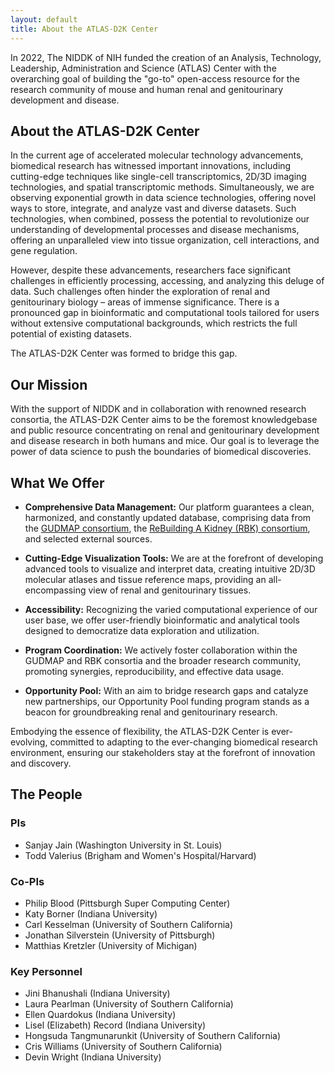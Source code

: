 ```yaml
---
layout: default
title: About the ATLAS-D2K Center
---
```


In 2022, The NIDDK of NIH funded the creation of an Analysis, Technology, Leadership, Administration and Science (ATLAS) Center with the overarching goal of building the "go-to" open-access resource for the research community of mouse and human renal and genitourinary development and disease.

## About the ATLAS-D2K Center

In the current age of accelerated molecular technology advancements, biomedical research has witnessed important innovations, including cutting-edge techniques like single-cell transcriptomics, 2D/3D imaging technologies, and spatial transcriptomic methods. Simultaneously, we are observing exponential growth in data science technologies, offering novel ways to store, integrate, and analyze vast and diverse datasets. Such technologies, when combined, possess the potential to revolutionize our understanding of developmental processes and disease mechanisms, offering an unparalleled view into tissue organization, cell interactions, and gene regulation.

However, despite these advancements, researchers face significant challenges in efficiently processing, accessing, and analyzing this deluge of data. Such challenges often hinder the exploration of renal and genitourinary biology – areas of immense significance. There is a pronounced gap in bioinformatic and computational tools tailored for users without extensive computational backgrounds, which restricts the full potential of existing datasets.

The ATLAS-D2K Center was formed to bridge this gap.

## Our Mission

With the support of NIDDK and in collaboration with renowned research consortia, the ATLAS-D2K Center aims to be the foremost knowledgebase and public resource concentrating on renal and genitourinary development and disease research in both humans and mice. Our goal is to leverage the power of data science to push the boundaries of biomedical discoveries.

## What We Offer

- **Comprehensive Data Management:** Our platform guarantees a clean, harmonized, and constantly updated database, comprising data from the [GUDMAP consortium](/gudmap/), the [ReBuilding A Kidney (RBK) consortium](/rebuildingakidney/), and selected external sources.

- **Cutting-Edge Visualization Tools:** We are at the forefront of developing advanced tools to visualize and interpret data, creating intuitive 2D/3D molecular atlases and tissue reference maps, providing an all-encompassing view of renal and genitourinary tissues.

- **Accessibility:** Recognizing the varied computational experience of our user base, we offer user-friendly bioinformatic and analytical tools designed to democratize data exploration and utilization.

- **Program Coordination:** We actively foster collaboration within the GUDMAP and RBK consortia and the broader research community, promoting synergies, reproducibility, and effective data usage.

- **Opportunity Pool:** With an aim to bridge research gaps and catalyze new partnerships, our Opportunity Pool funding program stands as a beacon for groundbreaking renal and genitourinary research.

Embodying the essence of flexibility, the ATLAS-D2K Center is ever-evolving, committed to adapting to the ever-changing biomedical research environment, ensuring our stakeholders stay at the forefront of innovation and discovery.

## The People

### PIs

- Sanjay Jain (Washington University in St. Louis)
- Todd Valerius (Brigham and Women's Hospital/Harvard)

### Co-PIs

- Philip Blood (Pittsburgh Super Computing Center)
- Katy Borner (Indiana University)
- Carl Kesselman (University of Southern California)
- Jonathan Silverstein (University of Pittsburgh)
- Matthias Kretzler (University of Michigan)

### Key Personnel

- Jini Bhanushali (Indiana University)
- Laura Pearlman (University of Southern California)
- Ellen Quardokus (Indiana University)
- Lisel (Elizabeth) Record (Indiana University)
- Hongsuda Tangmunarunkit (University of Southern California)
- Cris Williams (University of Southern California)
- Devin Wright (Indiana University)
